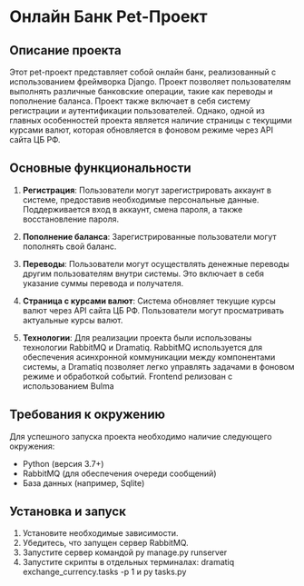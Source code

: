 # Онлайн Банк Pet-Проект

## Описание проекта
Этот pet-проект представляет собой онлайн банк, реализованный с использованием фреймворка Django. Проект позволяет пользователям выполнять различные банковские операции, такие как переводы и пополнение баланса. Проект также включает в себя систему регистрации и аутентификации пользователей. Однако, одной из главных особенностей проекта является наличие страницы с текущими курсами валют, которая обновляется в фоновом режиме через API сайта ЦБ РФ.

## Основные функциональности
1. **Регистрация**: Пользователи могут зарегистрировать аккаунт в системе, предоставив необходимые персональные данные. Поддерживается вход в аккаунт, смена пароля, а также восстановление пароля.

2. **Пополнение баланса**: Зарегистрированные пользователи могут пополнять свой баланс.

3. **Переводы**: Пользователи могут осуществлять денежные переводы другим пользователям внутри системы. Это включает в себя указание суммы перевода и получателя.

4. **Страница с курсами валют**: Система обновляет текущие курсы валют через API сайта ЦБ РФ. Пользователи могут просматривать актуальные курсы валют.

5. **Технологии**: Для реализации проекта были использованы технологии RabbitMQ и Dramatiq. RabbitMQ используется для обеспечения асинхронной коммуникации между компонентами системы, а Dramatiq позволяет легко управлять задачами в фоновом режиме и обработкой событий. Frontend релизован с использованием Bulma

## Требования к окружению
Для успешного запуска проекта необходимо наличие следующего окружения:

- Python (версия 3.7+)
- RabbitMQ (для обеспечения очереди сообщений)
- База данных (например, Sqlite)

## Установка и запуск
1. Установите необходимые зависимости.
2. Убедитесь, что запущен сервер RabbitMQ.
3. Запустите сервер командой py manage.py runserver
4. Запустите скрипты в отдельных терминалах: dramatiq exchange_currency.tasks -p 1 и py tasks.py
